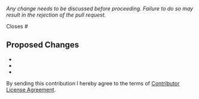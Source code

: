 *Any change needs to be discussed before proceeding. Failure to do so may result in the rejection of the pull request.*

Closes #

## Proposed Changes

  -
  -
  -

By sending this contribution I hereby agree to the terms of [Contributor License Agreement](https://github.com/PreICO/bailsbot/blob/master/CLA.md).
